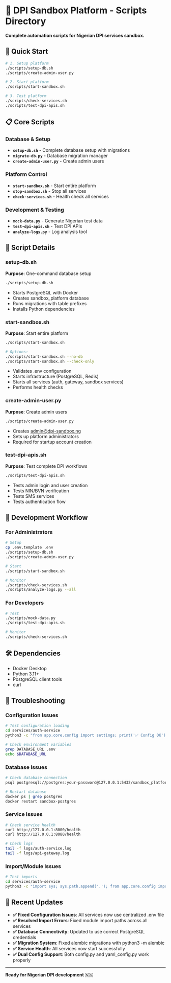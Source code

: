 # 📜 DPI Sandbox Platform - Scripts Directory

**Complete automation scripts for Nigerian DPI services sandbox.**

## 🚀 Quick Start

```bash
# 1. Setup platform
./scripts/setup-db.sh
./scripts/create-admin-user.py

# 2. Start platform
./scripts/start-sandbox.sh

# 3. Test platform
./scripts/check-services.sh
./scripts/test-dpi-apis.sh
```

## 📋 Core Scripts

### **Database & Setup**

- **`setup-db.sh`** - Complete database setup with migrations
- **`migrate-db.py`** - Database migration manager
- **`create-admin-user.py`** - Create admin users

### **Platform Control**

- **`start-sandbox.sh`** - Start entire platform
- **`stop-sandbox.sh`** - Stop all services
- **`check-services.sh`** - Health check all services

### **Development & Testing**

- **`mock-data.py`** - Generate Nigerian test data
- **`test-dpi-apis.sh`** - Test DPI APIs
- **`analyze-logs.py`** - Log analysis tool

## 🔧 Script Details

### setup-db.sh

**Purpose**: One-command database setup

```bash
./scripts/setup-db.sh
```

- Starts PostgreSQL with Docker
- Creates sandbox_platform database
- Runs migrations with table prefixes
- Installs Python dependencies

### start-sandbox.sh

**Purpose**: Start entire platform

```bash
./scripts/start-sandbox.sh

# Options:
./scripts/start-sandbox.sh --no-db
./scripts/start-sandbox.sh --check-only
```

- Validates .env configuration
- Starts infrastructure (PostgreSQL, Redis)
- Starts all services (auth, gateway, sandbox services)
- Performs health checks

### create-admin-user.py

**Purpose**: Create admin users

```bash
./scripts/create-admin-user.py
```

- Creates [admin@dpi-sandbox.ng](email-to:admin@dpi-sandbox.ng)
- Sets up platform administrators
- Required for startup account creation

### test-dpi-apis.sh

**Purpose**: Test complete DPI workflows

```bash
./scripts/test-dpi-apis.sh
```

- Tests admin login and user creation
- Tests NIN/BVN verification
- Tests SMS services
- Tests authentication flow

## 🔄 Development Workflow

### For Administrators

```bash
# Setup
cp .env.template .env
./scripts/setup-db.sh
./scripts/create-admin-user.py

# Start
./scripts/start-sandbox.sh

# Monitor
./scripts/check-services.sh
./scripts/analyze-logs.py --all
```

### For Developers

```bash
# Test
./scripts/mock-data.py
./scripts/test-dpi-apis.sh

# Monitor
./scripts/check-services.sh
```

## 🛠️ Dependencies

- Docker Desktop
- Python 3.11+
- PostgreSQL client tools
- curl

## 🚨 Troubleshooting

### Configuration Issues

```bash
# Test configuration loading
cd services/auth-service
python3 -c "from app.core.config import settings; print('✅ Config OK')"

# Check environment variables
grep DATABASE_URL .env
echo $DATABASE_URL
```

### Database Issues

```bash
# Check database connection
psql postgresql://postgres:your-password@127.0.0.1:5432/sandbox_platform -c "SELECT 1;"

# Restart database
docker ps | grep postgres
docker restart sandbox-postgres
```

### Service Issues

```bash
# Check service health
curl http://127.0.0.1:8000/health
curl http://127.0.0.1:8080/health

# Check logs
tail -f logs/auth-service.log
tail -f logs/api-gateway.log
```

### Import/Module Issues

```bash
# Test imports
cd services/auth-service
python3 -c "import sys; sys.path.append('.'); from app.core.config import settings; print('✅ Imports OK')"
```

## 🚀 Recent Updates

- **✅ Fixed Configuration Issues**: All services now use centralized .env file
- **✅ Resolved Import Errors**: Fixed module import paths across all services  
- **✅ Database Connectivity**: Updated to use correct PostgreSQL credentials
- **✅ Migration System**: Fixed alembic migrations with python3 -m alembic
- **✅ Service Health**: All services now start successfully
- **✅ Dual Config Support**: Both config.py and yaml_config.py work properly

---

**Ready for Nigerian DPI development** 🇳🇬
